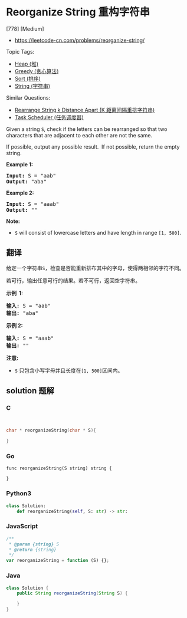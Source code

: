 # Reorganize String 重构字符串

[778] [Medium]

- https://leetcode-cn.com/problems/reorganize-string/

Topic Tags:

- [Heap (堆)](https://leetcode-cn.com/tag/heap/)
- [Greedy (贪心算法)](https://leetcode-cn.com/tag/greedy/)
- [Sort (排序)](https://leetcode-cn.com/tag/sort/)
- [String (字符串)](https://leetcode-cn.com/tag/string/)

Similar Questions:

- [Rearrange String k Distance Apart (K 距离间隔重排字符串)](https://leetcode-cn.com/problems/rearrange-string-k-distance-apart/)
- [Task Scheduler (任务调度器)](https://leetcode-cn.com/problems/task-scheduler/)

Given a string `S`, check if the letters can be rearranged so that two characters that are adjacent to each other are not the same.

If possible, output any possible result.  If not possible, return the empty string.

**Example 1:**

<pre><strong>Input:</strong> S = "aab"
<strong>Output:</strong> "aba"
</pre>

**Example 2:**

<pre><strong>Input:</strong> S = "aaab"
<strong>Output:</strong> ""
</pre>

**Note:**

- `S` will consist of lowercase letters and have length in range `[1, 500]`.

## 翻译

给定一个字符串`S`，检查是否能重新排布其中的字母，使得两相邻的字符不同。

若可行，输出任意可行的结果。若不可行，返回空字符串。

**示例  1:**

<pre><strong>输入:</strong> S = "aab"
<strong>输出:</strong> "aba"
</pre>

**示例 2:**

<pre><strong>输入:</strong> S = "aaab"
<strong>输出:</strong> ""
</pre>

**注意:**

- `S` 只包含小写字母并且长度在`[1, 500]`区间内。

## solution 题解

### C

```c


char * reorganizeString(char * S){

}


```

### Go

```golang
func reorganizeString(S string) string {

}
```

### Python3

```python
class Solution:
    def reorganizeString(self, S: str) -> str:

```

### JavaScript

```javascript
/**
 * @param {string} S
 * @return {string}
 */
var reorganizeString = function (S) {};
```

### Java

```java
class Solution {
    public String reorganizeString(String S) {

    }
}
```
